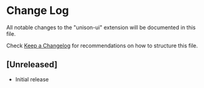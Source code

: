 # Change Log

All notable changes to the "unison-ui" extension will be documented in this file.

Check [Keep a Changelog](http://keepachangelog.com/) for recommendations on how to structure this file.

## [Unreleased]

- Initial release